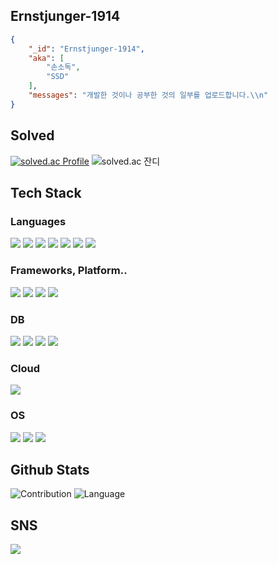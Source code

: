 ## Ernstjunger-1914
```json
{
	"_id": "Ernstjunger-1914",
	"aka": [
		"손소독",
		"SSD"
	],
	"messages": "개발한 것이나 공부한 것의 일부를 업로드합니다.\\n"
}
```

## Solved
<span>[![solved.ac Profile](http://mazassumnida.wtf/api/v2/generate_badge?boj=notfound404)](https://solved.ac/notfound404)</span>
<span>![solved.ac 잔디](http://mazandi.herokuapp.com/api?handle=notfound404&theme=cold)</span>
<!-- <span>[![Codeforces Profile](https://cf.leed.at/?id=PageNotFound)](https://codeforces.com/profile/PageNotFound)</span> -->

## Tech Stack

### Languages
<span><a href="https://devdocs.io/c/"><img src="https://img.shields.io/badge/C-A8B9CC?style=for-the-badge&logo=C&logoColor=white"></a></span>
<span><a href="https://en.cppreference.com/w/"><img src="https://img.shields.io/badge/C++-00599C?style=for-the-badge&logo=C%2B%2B&logoColor=white"></a></span>
<span><a href="https://www.oracle.com/kr/java/"><img src="https://img.shields.io/badge/Java-007396?style=for-the-badge&logo=Java&logoColor=white"></a></span>
<span><img src="https://img.shields.io/badge/Javascript-F7DF1E?style=for-the-badge&logo=javascript&logoColor=white"></span>
<span><a href="https://kotlinlang.org/"><img src="https://img.shields.io/badge/Kotlin-7F52FF?style=for-the-badge&logo=Kotlin&logoColor=white"></a></span>
<span><a href="https://www.python.org/"><img src="https://img.shields.io/badge/Python-3776AB?style=for-the-badge&logo=Python&logoColor=white"></a></span>
<span><a href="https://www.typescriptlang.org/"><img src="https://img.shields.io/badge/typescript-3178C6?style=for-the-badge&logo=typescript&logoColor=white"></a></span>

### Frameworks, Platform..
<span><a href="https://expressjs.com/"><img src="https://img.shields.io/badge/Express-000000?style=for-the-badge&logo=Express&logoColor=white"></a></span>
<span><a href="https://flutter.dev/"><img src="https://img.shields.io/badge/Flutter-02569B?style=for-the-badge&logo=Flutter&logoColor=white"></a></span>
<span><a href="https://nodejs.org/en/"><img src="https://img.shields.io/badge/Node.js-43853D?style=for-the-badge&logo=node.js&logoColor=white"></a></span>
<span><a href="https://reactjs.org/"><img src="https://img.shields.io/badge/react%20-%2320232a.svg?&style=for-the-badge&logo=react&logoColor=%2361DAFB"></a></span>
<!--
<span><a href="https://spring.io/"><img src="https://img.shields.io/badge/Spring%20Boot-6DB33F?style=for-the-badge&logo=Spring&logoColor=white"></a></span>
-->

### DB
<span><a href="https://www.mongodb.com/"><img src="https://img.shields.io/badge/MongoDB-47A248?style=for-the-badge&logo=MongoDB&logoColor=white"></a></span>
<span><a href="https://www.mysql.com/"><img src="https://img.shields.io/badge/MySQL-4479A1?style=for-the-badge&logo=MySql&logoColor=white"></a></span>
<span><a href="https://www.oracle.com/database/technologies/"><img src="https://img.shields.io/badge/Oracle-F80000?style=for-the-badge&logo=Oracle&logoColor=white"></a></span>
<span><a href="https://redis.io/"><img src="https://img.shields.io/badge/Redis-DC382D?style=for-the-badge&logo=Redis&logoColor=white"></a></span>

### Cloud
<span><a href="https://aws.amazon.com/ko/"><img src="https://img.shields.io/badge/Amazon%20AWS-232F3E?style=for-the-badge&logo=Amazon%20AWS&logoColor=white"></a></span>

### OS
<span><a href="https://www.centos.org/"><img src="https://img.shields.io/badge/CentOS-262577?style=for-the-badge&logo=CentOS&logoColor=white"></a></span>
<span><a href="https://ubuntu.com/"><img src="https://img.shields.io/badge/ubuntu-E95420?style=for-the-badge&logo=ubuntu&logoColor=white"></a></span>
<span><a href="https://www.microsoft.com/en-us/windows/"><img src="https://img.shields.io/badge/Windows-0078D6?style=for-the-badge&logo=Windows&logoColor=white"></a></span>

## Github Stats
<span>![Contribution](https://github-readme-stats.vercel.app/api?username=Ernstjunger-1914&count_private=true&show_icons=true&theme=algolia&include_all_commits=true&count_private=true)</span>
<span>![Language](https://github-readme-stats.vercel.app/api/top-langs/?username=Ernstjunger-1914&theme=algolia&layout=compact&hide=&count_private=true&show_icons=true)</span>

## SNS
<span><a href="https://blog.naver.com/vot768/"><img src="https://img.shields.io/badge/Naver%20Blog-03C75A?style=for-the-badge&logo=Naver&logoColor=white"></a></span>

<!--
**Ernstjunger-1914/Ernstjunger-1914** is a ✨ _special_ ✨ repository because its `README.md` (this file) appears on your GitHub profile.

Here are some ideas to get you started:

- 🔭 I’m currently working on ...
- 🌱 I’m currently learning ...
- 👯 I’m looking to collaborate on ...
- 🤔 I’m looking for help with ...
- 💬 Ask me about ...
- 📫 How to reach me: ...
- 😄 Pronouns: ...
- ⚡ Fun fact: ...
-->
